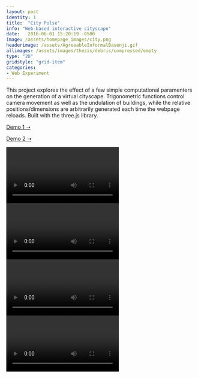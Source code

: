 ```yaml
---
layout: post
identity: 1
title:  "City Pulse"
info: "Web-based interactive cityscape"
date:   2016-06-01 15:20:19 -0500
image: /assets/homepage_images/city.png
headerimage: /assets/AgreeableInformalBasenji.gif
allimages: /assets/images/thesis/debris/compressed/empty
type: "2D"
gridstyle: "grid-item"
categories:
- Web Experiment
---
```


This project explores the effect of a few simple computational paramenters on the generation of a virtual cityscape. Trigonometric functions control camera movement as well as the undulation of buildings, while the relative positions/dimensions are arbitrarily generated each time the webpage reloads. Built with the three.js library.

<a href="/assets/irel/3d/city.html" target="_blank" class="bigbutton">Demo 1 ➝</a>


<a href="/assets/irel/3d/double_geometry.html" target="_blank" class="bigbutton">Demo 2 ➝</a>

<div class="post-images-small">
  <video autoPlay loop>
    <source src="/assets/video/city/1.mp4" type="video/mp4"/>
  </video>
</div>

<div class="post-images-small">
  <video autoPlay loop>
    <source src="/assets/video/city/2.mp4" type="video/mp4"/>
  </video>
</div>

<div class="post-images-small">
  <video autoPlay loop>
    <source src="/assets/video/city/3.mp4" type="video/mp4"/>
  </video>
</div>

<div class="post-images-small">
  <video autoPlay loop>
    <source src="/assets/video/city/4.mp4" type="video/mp4"/>
  </video>
</div>

